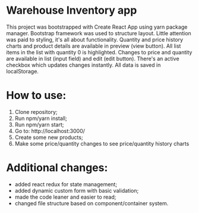 # Warehouse Inventory app

This project was bootstrapped with Create React App using yarn package manager. 
Bootstrap framework was used to structure layout. Little attention was paid to styling, it's all about functionality.
Quantity and price history charts and product details are available in preview (view button). All list items in the list 
with quantity 0 is highlighted. Changes to price and quantity are available in list (input field) and edit (edit button).
There's an active checkbox which updates changes instantly. All data is saved in localStorage.


# How to use: 
1. Clone repository;
2. Run npm/yarn install;
3. Run npm/yarn start;
4. Go to: http://localhost:3000/
5. Create some new products;
6. Make some price/quantity changes to see price/quantity history charts


# Additional changes:

- added react redux for state management;
- added dynamic custom form with basic validation;
- made the code leaner and easier to read;
- changed file structure based on component/container system.
